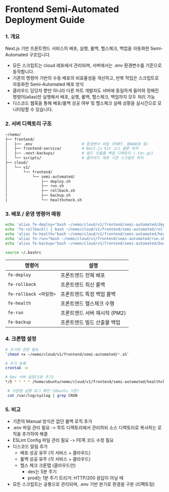 # Frontend  Semi-Automated Deployment Guide

### 1. 개요
Next.js 기반 프론트엔드 서비스의 배포, 실행, 롤백, 헬스체크, 백업을 자동화한 Semi-Automated 구조입니다.
- 모든 스크립트는 cloud 레포에서 관리되며, 서버에서는 .env 환경변수를 기준으로 동작합니다.
- 기존의 명령어 기반의 수동 배포의 비효율성을 개선하고, 반복 작업은 스크립트로 자동화한 Semi-Automated 배포 방식
- 클라우드 담당자 뿐만 아니라 다른 파트 개발자도 서버에 동일하게 들어와 정해진 명령어(alias)만 실행해서 배포, 실행, 롤백, 헬스체크, 백업까지 모두 처리 가능
- 디스코드 웹훅을 통해 배포/롤백 성공 여부 및 헬스체크 실패 상황을 실시간으로 모니터링할 수 있습니다.

### 2. 서버 디렉토리 구조

```bash
~/nemo/
├── frontend/
│   ├── .env                      # 환경변수 파일 (PORT, BRANCH 등)
│   ├── frontend-service/         # Next.js Git 소스 클론 위치
│   ├── .next-backups/            # 빌드 산출물 백업 디렉토리 (.tar.gz)
│   └── scripts/                  # 클라우드 레포 기준 스크립트 위치
├── cloud/
│   └── v1/
│       └── frontend/
│           └── semi-automated/
│               ├── deploy.sh
│               ├── run.sh
│               ├── rollback.sh
│               ├── backup.sh
│               └── healthcheck.sh
```

### 3. 배포 / 운영 명령어 매핑

```bash
echo 'alias fe-deploy="bash ~/nemo/cloud/v1/frontend/semi-automated/deploy.sh"' >> ~/.bashrc
echo 'fe-rollback() { bash ~/nemo/cloud/v1/frontend/semi-automated/rollback.sh \"$1\"; }' >> ~/.bashrc
echo 'alias fe-health="bash ~/nemo/cloud/v1/frontend/semi-automated/healthcheck.sh"' >> ~/.bashrc
echo 'alias fe-run="bash ~/nemo/cloud/v1/frontend/semi-automated/run.sh"' >> ~/.bashrc
echo 'alias fe-backup="bash ~/nemo/cloud/v1/frontend/semi-automated/backup.sh"' >> ~/.bashrc

source ~/.bashrc
```

| 명령어 | 설명 |
| --- | --- |
| `fe-deploy` | 프론트엔드 전체 배포 |
| `fe-rollback` | 프론트엔드 최신 롤백 |
| `fe-rollback <파일명>` | 프론트엔드 특정 백업 롤백 |
| `fe-health` | 프론트엔드 헬스체크 수행 |
| `fe-run` | 프론트엔드 서버 재시작 (PM2) |
| `fe-backup` | 프론트엔드 빌드 산출물 백업 |

### 4. 크론탭 설정
```bash
# 초기엔 권한 필요
`chmod +x ~/nemo/cloud/v1/frontend/semi-automated/*.sh`

# 주기 등록
crontab -e

# Dev 서버 설정(5분 주기)
*/5 * * * * /home/ubuntu/nemo/cloud/v1/frontend/semi-automated/healthcheck.sh

 # 크론탭 실행 로그 확인 (Ubuntu 기준)
 cat /var/log/syslog | grep CRON
```

### 5. 비고
- 기존의 Manual 방식은 없던 롤백 로직 추가
- .env 파일 관리 필요 -> 루트 디렉토리에서 관리하되 소스 디렉토리로 복사하는 로직을 추가하여 해결
- ESLint Config 파일 관리 필요 -> FE쪽 코드 수정 필요
- 디스코드 알림 추가
    - 배포 성공 유무 (각 서비스 + 클라우드)
    - 롤백 성공 유무 (각 서비스 + 클라우드)
    - 헬스 체크 크론탭 (클라우드만)
        - dev는 5분 주기
        - prod는 1분 주기
    트리거: HTTP/200 응답이 아닐 때
- 모든 스크립트는 공통으로 관리되며, .env 기반 분기로 환경을 구분 (리팩토링)

